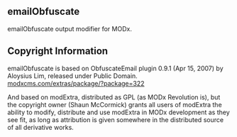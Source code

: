 ## emailObfuscate

emailObfuscate output modifier for MODx.

## Copyright Information

emailObfuscate is based on ObfuscateEmail plugin 0.9.1 (Apr 15, 2007) 
by Aloysius Lim, released under Public Domain.
[modxcms.com/extras/package/?package=322](http://modxcms.com/extras/package/?package=322)

And based on modExtra, distributed as GPL (as MODx Revolution is), but the copyright owner
(Shaun McCormick) grants all users of modExtra the ability to modify, distribute
and use modExtra in MODx development as they see fit, as long as attribution
is given somewhere in the distributed source of all derivative works.
